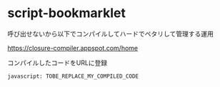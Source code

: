 # script-bookmarklet

呼び出せないから以下でコンパイルしてハードでペタリして管理する運用

https://closure-compiler.appspot.com/home


コンパイルしたコードをURLに登録
```
javascript: TOBE_REPLACE_MY_COMPILED_CODE
```
